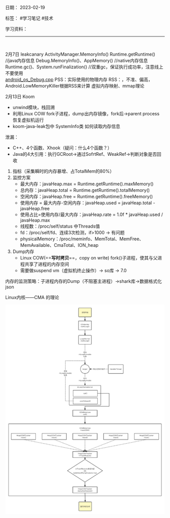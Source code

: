 日期： 2023-02-19

标签： #学习笔记 #技术

学习资料： 


---
<br>

2月7日
leakcanary
ActivityManager.MemoryInfo()
Runtime.getRuntime() //java内存信息
Debug.MemoryInfo()、AppMemory() //native内存信息
Runtime.gc()、System.runFinalization() //双重gc，保证执行成功率，注意线上不要使用   
[android_os_Debug.cpp](http://aospxref.com/android-10.0.0_r47/xref/frameworks/base/core/jni/android_os_Debug.cpp)
PSS：实际使用的物理内存
RSS：，不准、偏高，Android.LowMemoryKiller根据RSS来计算
虚拟内存映射、mmap理论

2月13日
Koom
- unwind模块，栈回溯
- 利用Linux COW fork子进程，dump出内存镜像，fork后->parent process 恢复虚拟机运行
- koom-java-leak包中 SystemInfo类 如何读取内存信息

泄漏：
- C++、4个函数、Xhook（疑问：什么4个函数？）
- Java的4大引用：执行GCRoot->通过SofrtRef、WeakRef->判断对象是否回收

1. 指标（采集瞬时的内存暴增、占TotalMem的80%）
2. 监控方案
	 - 最大内存：javaHeap.max = Runtime.getRuntime().maxMemory()
	 - 总内存：javaHeap.total = Runtime.getRuntime().totalMemory()
	 - 空闲内存：javaHeap.free = Runtime.getRuntime().freeMemory()
	 - 使用内存 = 最大内存-空闲内存：javaHeap.used = javaHeap.total - javaHeap.free
	 - 使用占比=使用内存/最大内存：javaHeap.rate = 1.0f * javaHeap.used / javaHeap.max
	 - 线程数：/proc/self/status 中Threads值
	 - fd：/proc/self/fd、连续3次检测，if>1000 -> 有问题
	 - physicalMemory：/proc/meminfo、MemTotal、MemFree、MemAvailable、CmaTotal、ION_heap
3. Dump内存
	- Linux COW(==**写时拷贝**==，copy on write) fork()子进程，使其与父进程共享了进程的内存空间
	- 需要做suspend vm（虚拟机终止操作）-> so库 -> 7.0

内存的监测策略：子进程内存的Dump（不阻塞主进程）->shark库->数据格式化json

Linux内核——CMA 的理论

![850](../99附件/20230214_oom.png)
